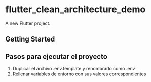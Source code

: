 # flutter_clean_architecture_demo

A new Flutter project.

## Getting Started


## Pasos para ejecutar el proyecto
1. Duplicar el archivo .env.template y renombrarlo como .env
2. Rellenar variables de entorno con sus valores correspondientes
